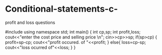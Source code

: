 # Conditional-statements-c-
 profit and loss questions
 
 
 #include<iostream>
using namespace std;
int main()
{
    int cp,sp;
    int profit,loss;
    cout<<"enter the cost price and selling price \n";
    cin>>cp>>sp;
    if(sp>cp)
    {
        profit=sp-cp;
        cout<<"profit occured. of "<<profit;
    }
    else{
        loss=cp-sp;
        cout<<"loss ocurred of"<<loss;
    }
}
 
